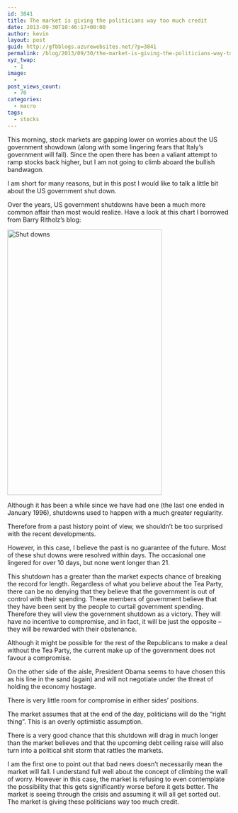 ```yaml
---
id: 3841
title: The market is giving the politicians way too much credit
date: 2013-09-30T10:46:17+00:00
author: kevin
layout: post
guid: http://gfbblogs.azurewebsites.net/?p=3841
permalink: /blog/2013/09/30/the-market-is-giving-the-politicians-way-too-much-credit/
xyz_twap:
  - 1
image:
  - 
post_views_count:
  - 70
categories:
  - macro
tags:
  - stocks
---
```

This morning, stock markets are gapping lower on worries about the US government showdown (along with some lingering fears that Italy&#8217;s government will fall). Since the open there has been a valiant attempt to ramp stocks back higher, but I am not going to climb aboard the bullish bandwagon.

I am short for many reasons, but in this post I would like to talk a little bit about the US government shut down.

Over the years, US government shutdowns have been a much more common affair than most would realize. Have a look at this chart I borrowed from Barry Ritholz&#8217;s blog:

<img class="aligncenter" style="margin-left: auto;margin-right: auto" title="shut-downs.png" alt="Shut downs" src="http://themacrotourist.com/blogs/2013/09/shut-downs.png" width="348" height="600" border="0" />

Although it has been a while since we have had one (the last one ended in January 1996), shutdowns used to happen with a much greater regularity.

Therefore from a past history point of view, we shouldn&#8217;t be too surprised with the recent developments.

However, in this case, I believe the past is no guarantee of the future. Most of these shut downs were resolved within days. The occasional one lingered for over 10 days, but none went longer than 21.

This shutdown has a greater than the market expects chance of breaking the record for length. Regardless of what you believe about the Tea Party, there can be no denying that they believe that the government is out of control with their spending. These members of government believe that they have been sent by the people to curtail government spending. Therefore they will view the government shutdown as a victory. They will have no incentive to compromise, and in fact, it will be just the opposite &#8211; they will be rewarded with their obstenance.

Although it might be possible for the rest of the Republicans to make a deal without the Tea Party, the current make up of the government does not favour a compromise.

On the other side of the aisle, President Obama seems to have chosen this as his line in the sand (again) and will not negotiate under the threat of holding the economy hostage.

There is very little room for compromise in either sides&#8217; positions.

The market assumes that at the end of the day, politicians will do the &#8220;right thing&#8221;. This is an overly optimistic assumption.

There is a very good chance that this shutdown will drag in much longer than the market believes and that the upcoming debt ceiling raise will also turn into a political shit storm that rattles the markets.

I am the first one to point out that bad news doesn&#8217;t necessarily mean the market will fall. I understand full well about the concept of climbing the wall of worry. However in this case, the market is refusing to even contemplate the possibility that this gets significantly worse before it gets better. The market is seeing through the crisis and assuming it will all get sorted out. The market is giving these politicians way too much credit.